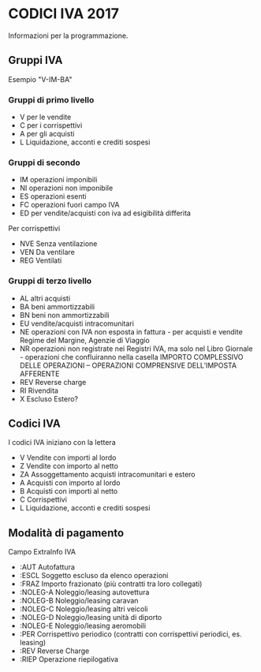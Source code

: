 # CODICI IVA 2017 

Informazioni per la programmazione.

## Gruppi IVA 
Esempio "V-IM-BA"


### Gruppi di primo livello
* V per le vendite
* C per i corrispettivi
* A per gli acquisti
* L Liquidazione, acconti e crediti sospesi 

### Gruppi di secondo 
* IM operazioni imponibili
* NI operazioni non imponibile
* ES operazioni esenti
* FC operazioni fuori campo IVA
* ED per vendite/acquisti con iva ad esigibilità differita

Per corrispettivi
* NVE Senza ventilazione
* VEN Da ventilare
* REG Ventilati

### Gruppi di terzo livello
* AL altri acquisti
* BA beni ammortizzabili
* BN beni non ammortizzabili
* EU vendite/acquisti intracomunitari
* NE operazioni con IVA non esposta in fattura - per acquisti e vendite Regime del Margine, Agenzie di Viaggio
* NR operazioni non registrate nei Registri IVA, ma solo nel Libro Giornale - operazioni che confluiranno nella casella IMPORTO COMPLESSIVO DELLE OPERAZIONI – OPERAZIONI 
  COMPRENSIVE DELL’IMPOSTA AFFERENTE
* REV Reverse charge
* RI Rivendita
* X  Escluso Estero?

## Codici IVA
I codici IVA iniziano con la lettera
* V  Vendite con importi al lordo
* Z  Vendite con importo al netto
* ZA Assoggettamento acquisti intracomunitari e estero
* A  Acquisti con importo al lordo
* B  Acquisti con importi al netto
* C  Corrispettivi
* L  Liquidazione, acconti e crediti sospesi 
	
## Modalità di pagamento
Campo ExtraInfo IVA
* :AUT Autofattura
* :ESCL Soggetto escluso da elenco operazioni
* :FRAZ Importo frazionato (più contratti tra loro collegati)
* :NOLEG-A Noleggio/leasing autovettura
* :NOLEG-B Noleggio/leasing caravan
* :NOLEG-C Noleggio/leasing altri veicoli
* :NOLEG-D Noleggio/leasing unità di diporto
* :NOLEG-E Noleggio/leasing aeromobili
* :PER Corrispettivo periodico (contratti con corrispettivi periodici, es. leasing)
* :REV Reverse Charge
* :RIEP Operazione riepilogativa

